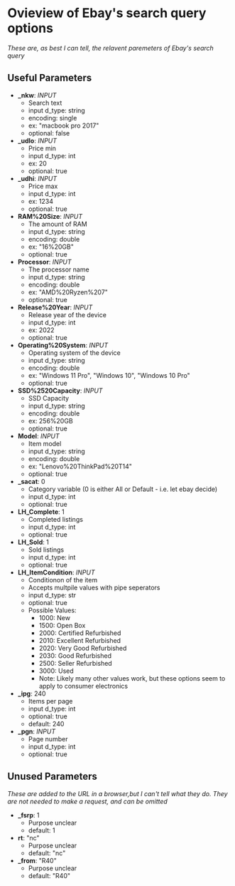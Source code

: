 # Ovieview of Ebay's search query options
*These are, as best I can tell, the relavent paremeters of Ebay's search query*

## Useful Parameters

* **_nkw**: *INPUT*
    * Search text
    * input d_type: string
    * encoding: single
    * ex: "macbook pro 2017"
    * optional: false
* **_udlo**: *INPUT*
    * Price min
    * input d_type: int
    * ex: 20
    * optional: true
* **_udhi**: *INPUT*
    * Price max
    * input d_type: int
    * ex: 1234
    * optional: true
* **RAM%20Size**: *INPUT*
    * The amount of RAM
    * input d_type: string
    * encoding: double
    * ex: "16%20GB"
    * optional: true
* **Processor**: *INPUT*
    * The processor name
    * input d_type: string
    * encoding: double
    * ex: "AMD%20Ryzen%207"
    * optional: true
* **Release%20Year**: *INPUT*
    * Release year of the device
    * input d_type: int
    * ex: 2022
    * optional: true
* **Operating%20System**: *INPUT*
    * Operating system of the device
    * input d_type: string
    * encoding: double
    * ex: "Windows 11 Pro", "Windows 10", "Windows 10 Pro"
    * optional: true
* **SSD%2520Capacity**: *INPUT*
    * SSD Capacity
    * input d_type: string
    * encoding: double
    * ex: 256%20GB
    * optional: true
* **Model**: *INPUT*
    * Item model
    * input d_type: string
    * encoding: double
    * ex: "Lenovo%20ThinkPad%20T14"
    * optional: true
* **_sacat**: 0
    * Category variable (0 is either All or Default - i.e. let ebay decide)
    * input d_type: int
    * optional: true
* **LH_Complete**: 1 
    * Completed listings
    * input d_type: int
    * optional: true
* **LH_Sold**: 1
    * Sold listings
    * input d_type: int
    * optional: true
* **LH_ItemCondition**: *INPUT*
    * Conditionon of the item
    * Accepts multpile values with pipe seperators
    * input d_type: str
    * optional: true
    * Possible Values:
        * 1000: New
        * 1500: Open Box
        * 2000: Certified Refurbished
        * 2010: Excellent Refurbished
        * 2020: Very Good Refurbished
        * 2030: Good Refurbished
        * 2500: Seller Refurbished
        * 3000: Used
        * Note: Likely many other values work, but these options seem to apply to consumer electronics
* **_ipg**: 240
    * Items per page
    * input d_type: int
    * optional: true
    * default: 240
* **_pgn**: *INPUT*
    * Page number
    * input d_type: int
    * optional: true
    
## Unused Parameters
*These are added to the URL in a browser,but I can't tell what they do. They are not needed to make a request, and can be omitted*
* **_fsrp**: 1
    * Purpose unclear
    * default: 1
* **rt**: "nc"
    * Purpose unclear
    * default: "nc"
* **_from**: "R40"
    * Purpose unclear
    * default: "R40"
